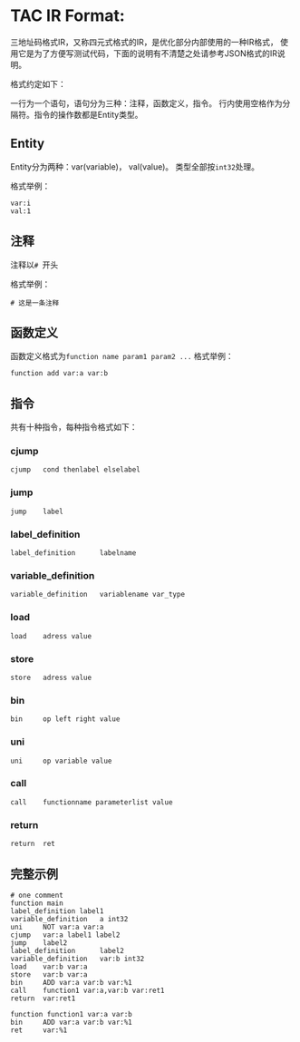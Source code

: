 # TAC IR Format:
三地址码格式IR，又称四元式格式的IR，是优化部分内部使用的一种IR格式，
使用它是为了方便写测试代码，下面的说明有不清楚之处请参考JSON格式的IR说明。

格式约定如下：

一行为一个语句，语句分为三种：注释，函数定义，指令。
行内使用空格作为分隔符。指令的操作数都是Entity类型。

## Entity
Entity分为两种：var(variable)， val(value)。
类型全部按`int32`处理。

格式举例：
```
var:i
val:1
```


## 注释
注释以`# `开头

格式举例：
```
# 这是一条注释
```
## 函数定义
函数定义格式为`function name param1 param2 ...`
格式举例：
```
function add var:a var:b
```

## 指令
共有十种指令，每种指令格式如下：
###   cjump
`cjump   cond thenlabel elselabel`
###   jump
`jump    label`
###   label_definition
`label_definition      labelname`
###   variable_definition
`variable_definition   variablename var_type`
###   load
`load    adress value`
###   store
`store   adress value`
###   bin
`bin     op left right value`
###   uni
`uni     op variable value`
###   call
`call    functionname parameterlist value`
###   return
`return  ret`

## 完整示例
```
# one comment
function main
label_definition label1
variable_definition   a int32
uni     NOT var:a var:a
cjump   var:a label1 label2
jump    label2
label_definition      label2
variable_definition   var:b int32
load    var:b var:a
store   var:b var:a
bin     ADD var:a var:b var:%1
call    function1 var:a,var:b var:ret1
return  var:ret1

function function1 var:a var:b
bin     ADD var:a var:b var:%1
ret     var:%1
```
